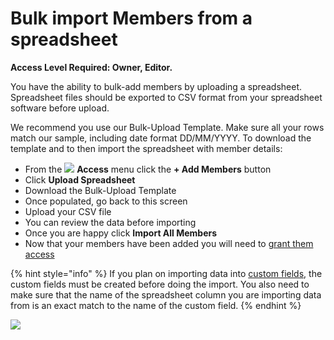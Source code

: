 # Bulk import Members from a spreadsheet

**Access Level Required: Owner, Editor.**  
  
You have the ability to bulk-add members by uploading a spreadsheet. Spreadsheet files should be exported to CSV format from your spreadsheet software before upload.  
  
We recommend you use our Bulk-Upload Template. Make sure all your rows match our sample, including date format DD/MM/YYYY. To download the template and to then import the spreadsheet with member details:

* From the ![](https://support.d4h.org/desk/file/10285715/image.png) **Access** menu click the **+ Add Members** button
* Click **Upload Spreadsheet**
* Download the Bulk-Upload Template
* Once populated, go back to this screen
* Upload your CSV file
* You can review the data before importing
* Once you are happy click **Import All Members**
* Now that your members have been added you will need to [grant them access](granting-access-to-members.md)

{% hint style="info" %}
If you plan on importing data into [custom fields](../../shared-services/custom-fields/), the custom fields must be created before doing the import. You also need to make sure that the name of the spreadsheet column you are importing data from is an exact match to the name of the custom field. 
{% endhint %}

![](../../.gitbook/assets/bulk-importing-members.gif)

